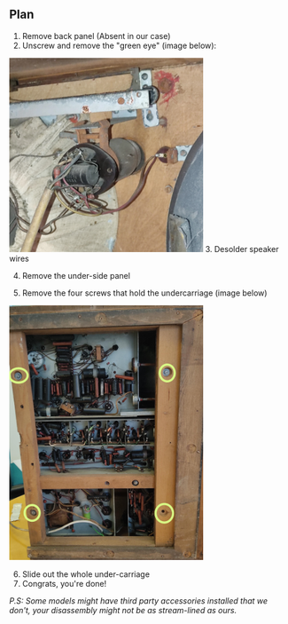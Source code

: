 ## Plan
1. Remove back panel (Absent in our case)
2. Unscrew and remove the "green eye" (image below):  
<img src="images/4002A_gr_eye.jpeg" alt="drawing" width="350"/>    
3. Desolder speaker wires  

4. Remove the under-side panel  

5. Remove the four screws that hold the undercarriage (image below)  
  

<img src="images/4002A_under_screws.jpeg" alt="drawing" width="350"/>  

6. Slide out the whole under-carriage  
7. Congrats, you're done!  

*P.S: Some models might have third party accessories installed that we don't, your disassembly might not be as stream-lined as ours.*
